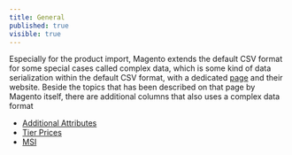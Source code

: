```yaml
---
title: General
published: true
visible: true
---
```


Especially for the product import, Magento extends the default CSV format for some special cases called complex data, which is some kind of data serialization within the default CSV format, with a dedicated [page](https://docs.magento.com/m2/ce/user_guide/system/data-complex.html) and their website. Beside the topics that has been described on that page by Magento itself, there are additional columns that also uses a complex data format

* [Additional Attributes](/file-structure/product-import/additional-attributes)
* [Tier Prices](/file-structure/product-import/tier-prices)
* [MSI](/file-structure/product-import/msi)